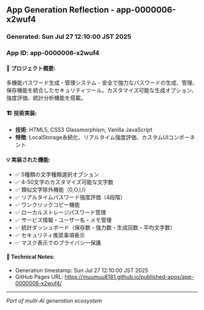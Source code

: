 ## App Generation Reflection - app-0000006-x2wuf4

### Generated: Sun Jul 27 12:10:00 JST 2025
### App ID: app-0000006-x2wuf4

#### 🎯 プロジェクト概要:
多機能パスワード生成・管理システム - 安全で強力なパスワードの生成、管理、保存機能を統合したセキュリティツール。カスタマイズ可能な生成オプション、強度評価、統計分析機能を搭載。

#### 🏗️ 技術実装:
- **技術**: HTML5, CSS3 Glassmorphism, Vanilla JavaScript
- **特徴**: LocalStorage永続化、リアルタイム強度評価、カスタムUIコンポーネント

#### 💡 実装された機能:
- ✅ 5種類の文字種類選択オプション
- ✅ 4-50文字のカスタマイズ可能な文字数
- ✅ 類似文字除外機能（0,O,l,I）
- ✅ リアルタイムパスワード強度評価（4段階）
- ✅ ワンクリックコピー機能
- ✅ ローカルストレージパスワード管理
- ✅ サービス情報・ユーザー名・メモ管理
- ✅ 統計ダッシュボード（保存数・強力数・生成回数・平均文字数）
- ✅ セキュリティ推奨事項表示
- ✅ マスク表示でのプライバシー保護

#### 📝 Technical Notes:
- Generation timestamp: Sun Jul 27 12:10:00 JST 2025
- GitHub Pages URL: https://muumuu8181.github.io/published-apps/app-0000006-x2wuf4/

---
*Part of multi-AI generation ecosystem*